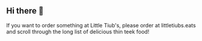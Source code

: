 ## Hi there 👋

If you want to order something at Little Tiub's, please order at littletiubs.eats and scroll through the long list of delicious thin teek food!
